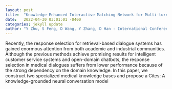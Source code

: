 ```yaml
---
layout: post
title:  "Knowledge-Enhanced Interactive Matching Network for Multi-turn Response Selection in Medical Dialogue Systems"
date:   2022-04-30 03:01:01 -0400
categories: jekyll update
author: "Y Zhu, S Feng, D Wang, Y Zhang, D Han - International Conference on Database , 2022"
---
```

Recently, the response selection for retrieval-based dialogue systems has gained enormous attention from both academic and industrial communities. Although the previous methods achieve promising results for intelligent customer service systems and open-domain chatbots, the response selection in medical dialogues suffers from lower performance because of the strong dependency on the domain knowledge. In this paper, we construct two specialized medical knowledge bases and propose a Cites: A knowledge-grounded neural conversation model